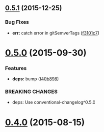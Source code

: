 <a name="0.5.1"></a>
## [0.5.1](https://github.com/stevemao/conventional-github-releaser/compare/v0.5.0...v0.5.1) (2015-12-25)


### Bug Fixes

* **err:** catch error in gitSemverTags ([f3101c7](https://github.com/stevemao/conventional-github-releaser/commit/f3101c7))



<a name="0.5.0"></a>
# [0.5.0](https://github.com/stevemao/conventional-github-releaser/compare/v0.4.0...v0.5.0) (2015-09-30)


### Features

* **deps:** bump ([f40b898](https://github.com/stevemao/conventional-github-releaser/commit/f40b898))


### BREAKING CHANGES

* deps: Use conventional-changelog^0.5.0



<a name="0.4.0"></a>
# [0.4.0](https://github.com/stevemao/conventional-github-releaser/compare/v0.3.0...v0.4.0) (2015-08-15)




